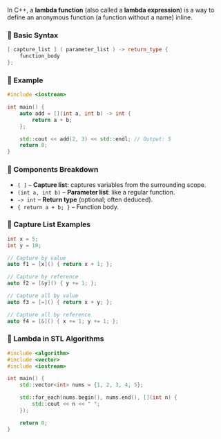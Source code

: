 In C++, a **lambda function** (also called a **lambda expression**) is a way to define an anonymous function (a function without a name) inline.

### 🔹 Basic Syntax

```cpp
[ capture_list ] ( parameter_list ) -> return_type {
    function_body
};
```

### 🔹 Example

```cpp
#include <iostream>

int main() {
    auto add = [](int a, int b) -> int {
        return a + b;
    };

    std::cout << add(2, 3) << std::endl; // Output: 5
    return 0;
}
```

### 🔹 Components Breakdown

* `[ ]` – **Capture list**: captures variables from the surrounding scope.
* `(int a, int b)` – **Parameter list**: like a regular function.
* `-> int` – **Return type** (optional; often deduced).
* `{ return a + b; }` – Function body.

### 🔹 Capture List Examples

```cpp
int x = 5;
int y = 10;

// Capture by value
auto f1 = [x]() { return x + 1; };

// Capture by reference
auto f2 = [&y]() { y += 1; };

// Capture all by value
auto f3 = [=]() { return x + y; };

// Capture all by reference
auto f4 = [&]() { x += 1; y += 1; };
```

### 🔹 Lambda in STL Algorithms

```cpp
#include <algorithm>
#include <vector>
#include <iostream>

int main() {
    std::vector<int> nums = {1, 2, 3, 4, 5};

    std::for_each(nums.begin(), nums.end(), [](int n) {
        std::cout << n << " ";
    });

    return 0;
}
```


